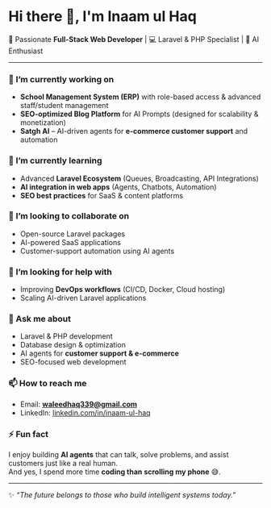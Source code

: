 # Hi there 👋, I'm Inaam ul Haq  

🚀 Passionate **Full-Stack Web Developer** | 💻 Laravel & PHP Specialist | 🤖 AI Enthusiast  

---

### 🔭 I’m currently working on  
- **School Management System (ERP)** with role-based access & advanced staff/student management  
- **SEO-optimized Blog Platform** for AI Prompts (designed for scalability & monetization)  
- **Satgh AI** – AI-driven agents for **e-commerce customer support** and automation  

### 🌱 I’m currently learning  
- Advanced **Laravel Ecosystem** (Queues, Broadcasting, API Integrations)  
- **AI integration in web apps** (Agents, Chatbots, Automation)  
- **SEO best practices** for SaaS & content platforms  

### 👯 I’m looking to collaborate on  
- Open-source Laravel packages  
- AI-powered SaaS applications  
- Customer-support automation using AI agents  

### 🤔 I’m looking for help with  
- Improving **DevOps workflows** (CI/CD, Docker, Cloud hosting)  
- Scaling AI-driven Laravel applications  

### 💬 Ask me about  
- Laravel & PHP development  
- Database design & optimization  
- AI agents for **customer support & e-commerce**  
- SEO-focused web development  

### 📫 How to reach me  
- Email: **waleedhaq339@gmail.com**  
- LinkedIn: [linkedin.com/in/inaam-ul-haq](#) 

### ⚡ Fun fact  
I enjoy building **AI agents** that can talk, solve problems, and assist customers just like a real human.  
And yes, I spend more time **coding than scrolling my phone** 😅.  

---

✨ *“The future belongs to those who build intelligent systems today.”*  

